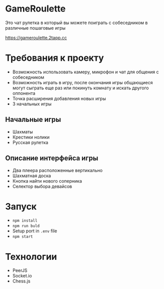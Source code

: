 # GameRoulette

Это чат рулетка в который вы можете поиграть с собеседником в различные пошаговые игры

https://gameroulette.2tapp.cc


# Требования к проекту

- Возможность использовать камеру, микрофон и чат для общения с собеседником
- Возможность играть в игру, после окончания игры общающиеся могут сыграть еще раз или покинуть комнату и искать
  другого оппонента
- Точка расширения добавления новых игры
- 3 начальных игры

## Начальные игры
- Шахматы
- Крестики нолики
- Русская рулетка

## Описание интерфейса игры

- Два плеера расположенные вертикально
- Шахматная доска
- Кнопка найти нового соперника
- Селектор выбора девайсов

# Запуск

- `npm install`
- `npm run buld`
- Setup port in `.env` file 
- `npm start`

# Технологии

- PeerJS
- Socket.io
- Chess.js
